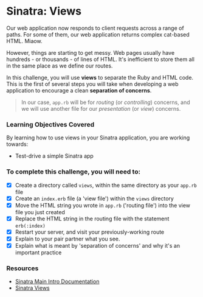 # Sinatra: Views

Our web application now responds to client requests across a range of paths. For some of them, our web application returns complex cat-based HTML. Miaow.

However, things are starting to get messy. Web pages usually have hundreds - or thousands - of lines of HTML. It's inefficient to store them all in the same place as we define our routes.

In this challenge, you will use **views** to separate the Ruby and HTML code. This is the first of several steps you will take when developing a web application to encourage a clean **separation of concerns**.

> In our case, `app.rb` will be for _routing_ (or _controlling_) concerns, and we will use another file for our _presentation_ (or _view_) concerns.
### Learning Objectives Covered

By learning how to use views in your Sinatra application, you are working towards:

* Test-drive a simple Sinatra app

### To complete this challenge, you will need to:

- [x] Create a directory called `views`, within the same directory as your `app.rb` file
- [x] Create an `index.erb` file (a 'view file') within the `views` directory
- [x] Move the HTML string you wrote in `app.rb` ('routing file') into the view file you just created
- [x] Replace the HTML string in the routing file with the statement `erb(:index)`
- [x] Restart your server, and visit your previously-working route
- [x] Explain to your pair partner what you see.
- [x] Explain what is meant by 'separation of concerns' and why it's an important practice

### Resources

- [Sinatra Main Intro Documentation](http://www.sinatrarb.com/intro.html)
- [Sinatra Views](http://www.sinatrarb.com/intro.html#Views%20/%20Templates)